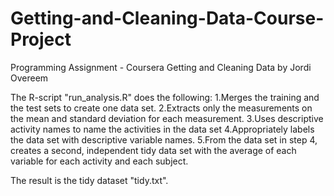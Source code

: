 # Getting-and-Cleaning-Data-Course-Project
Programming Assignment - Coursera Getting and Cleaning Data
by Jordi Overeem

The R-script "run_analysis.R" does the following:
1.Merges the training and the test sets to create one data set.
2.Extracts only the measurements on the mean and standard deviation for each measurement. 
3.Uses descriptive activity names to name the activities in the data set
4.Appropriately labels the data set with descriptive variable names. 
5.From the data set in step 4, creates a second, independent tidy data set with the average of each variable for each activity and each subject.

The result is the tidy dataset "tidy.txt".



